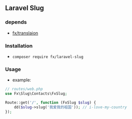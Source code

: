 ## Laravel Slug

### depends

- [fx/translaion](https://github.com/nfangxu/package-fx-translaion)

### Installation

- `composer require fx/laravel-slug`

### Usage

- example:

```php
// routes/web.php
use Fx\Slug\Contacts\FxSlug;

Route::get('/', function (FxSlug $slug) {
    dd($slug->slug('我爱我的祖国')); // i-love-my-country
});
```
